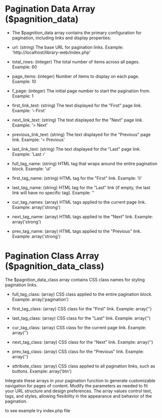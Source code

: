# Pagination Data Array ($pagnition_data)
  * The $pagnition_data array contains the primary configuration for pagination, including links and display properties:

  * url: (string)
      The base URL for pagination links.
      Example: 'http://localhost/library-web/index.php'

  * total_rows: (integer)
      The total number of items across all pages.
      Example: 60

  * page_items: (integer)
      Number of items to display on each page.
      Example: 10

  * f_page: (integer)
      The initial page number to start the pagination from.
      Example: 1

  * first_link_text: (string)
      The text displayed for the "First" page link.
      Example: '&lsaquo; First'

  * next_link_text: (string)
      The text displayed for the "Next" page link.
      Example: '&gt; Next'

  * previous_link_text: (string)
      The text displayed for the "Previous" page link.
      Example: '&lt; Previous'

  * last_link_text: (string)
      The text displayed for the "Last" page link.
      Example: 'Last &rsaquo;'

  * full_tag_name: (string)
      HTML tag that wraps around the entire pagination block.
      Example: 'ul'

  * first_tag_name: (string)
      HTML tag for the "First" link.
      Example: 'li'

  * last_tag_name: (string)
      HTML tag for the "Last" link (if empty, the last link will have no specific tag).
      Example: ''

  * cur_tag_names: (array)
      HTML tags applied to the current page link.
      Example: array('strong')

  * next_tag_name: (array)
      HTML tags applied to the "Next" link.
      Example: array('strong')

  * prev_tag_name: (array)
      HTML tags applied to the "Previous" link.
      Example: array('strong')

# Pagination Class Array ($pagnition_data_class)
The $pagnition_data_class array contains CSS class names for styling pagination links.

  * full_tag_class: (array)
      CSS class applied to the entire pagination block.
      Example: array('pagination')

  * first_tag_class: (array)
      CSS class for the "First" link.
      Example: array('')

  * last_tag_class: (array)
      CSS class for the "Last" link.
      Example: array('')

  * cur_tag_class: (array)
      CSS class for the current page link.
      Example: array('')

  * next_tag_class: (array)
      CSS class for the "Next" link.
      Example: array('')

  * prev_tag_class: (array)
      CSS class for the "Previous" link.
      Example: array('')

  * attribute_class: (array)
      CSS class applied to all pagination links, such as buttons.
      Example: array('btn')

Integrate these arrays in your pagination function to generate customizable navigation for pages of content. Modify the parameters as needed to fit your URL structure and design preferences. The array values control text, tags, and styles, allowing flexibility in the appearance and behavior of the pagination.

to see example try index.php file
